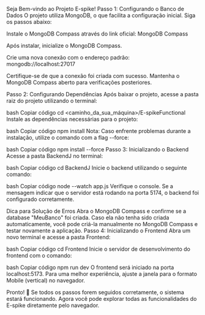 Seja Bem-vindo ao Projeto E-spike!
Passo 1: Configurando o Banco de Dados
O projeto utiliza MongoDB, o que facilita a configuração inicial. Siga os passos abaixo:

Instale o MongoDB Compass através do link oficial:
MongoDB Compass

Após instalar, inicialize o MongoDB Compass.

Crie uma nova conexão com o endereço padrão:
mongodb://localhost:27017

Certifique-se de que a conexão foi criada com sucesso. Mantenha o MongoDB Compass aberto para verificações posteriores.

Passo 2: Configurando Dependências
Após baixar o projeto, acesse a pasta raiz do projeto utilizando o terminal:

bash
Copiar código
cd <caminho_da_sua_máquina>/E-spikeFunctional
Instale as dependências necessárias para o projeto:

bash
Copiar código
npm install
Nota: Caso enfrente problemas durante a instalação, utilize o comando com a flag --force:

bash
Copiar código
npm install --force
Passo 3: Inicializando o Backend
Acesse a pasta BackendJ no terminal:

bash
Copiar código
cd BackendJ
Inicie o backend utilizando o seguinte comando:

bash
Copiar código
node --watch app.js
Verifique o console. Se a mensagem indicar que o servidor está rodando na porta 5174, o backend foi configurado corretamente.

Dica para Solução de Erros
Abra o MongoDB Compass e confirme se a database "MeuBanco" foi criada.
Caso ela não tenha sido criada automaticamente, você pode criá-la manualmente no MongoDB Compass e testar novamente a aplicação.
Passo 4: Inicializando o Frontend
Abra um novo terminal e acesse a pasta Frontend:

bash
Copiar código
cd Frontend
Inicie o servidor de desenvolvimento do frontend com o comando:

bash
Copiar código
npm run dev
O frontend será iniciado na porta localhost:5173. Para uma melhor experiência, ajuste a janela para o formato Mobile (vertical) no navegador.

Pronto! 🚀
Se todos os passos forem seguidos corretamente, o sistema estará funcionando. Agora você pode explorar todas as funcionalidades do E-spike diretamente pelo navegador.
